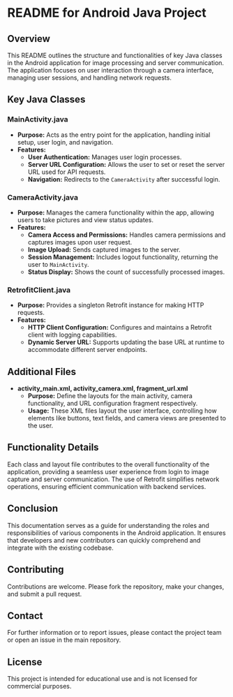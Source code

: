 
# README for Android Java Project

## Overview
This README outlines the structure and functionalities of key Java classes in the Android application for image processing and server communication. The application focuses on user interaction through a camera interface, managing user sessions, and handling network requests.

## Key Java Classes

### MainActivity.java
- **Purpose:** Acts as the entry point for the application, handling initial setup, user login, and navigation.
- **Features:**
  - **User Authentication:** Manages user login processes.
  - **Server URL Configuration:** Allows the user to set or reset the server URL used for API requests.
  - **Navigation:** Redirects to the `CameraActivity` after successful login.

### CameraActivity.java
- **Purpose:** Manages the camera functionality within the app, allowing users to take pictures and view status updates.
- **Features:**
  - **Camera Access and Permissions:** Handles camera permissions and captures images upon user request.
  - **Image Upload:** Sends captured images to the server.
  - **Session Management:** Includes logout functionality, returning the user to `MainActivity`.
  - **Status Display:** Shows the count of successfully processed images.

### RetrofitClient.java
- **Purpose:** Provides a singleton Retrofit instance for making HTTP requests.
- **Features:**
  - **HTTP Client Configuration:** Configures and maintains a Retrofit client with logging capabilities.
  - **Dynamic Server URL:** Supports updating the base URL at runtime to accommodate different server endpoints.

## Additional Files
- **activity_main.xml, activity_camera.xml, fragment_url.xml**
  - **Purpose:** Define the layouts for the main activity, camera functionality, and URL configuration fragment respectively.
  - **Usage:** These XML files layout the user interface, controlling how elements like buttons, text fields, and camera views are presented to the user.

## Functionality Details
Each class and layout file contributes to the overall functionality of the application, providing a seamless user experience from login to image capture and server communication. The use of Retrofit simplifies network operations, ensuring efficient communication with backend services.

## Conclusion
This documentation serves as a guide for understanding the roles and responsibilities of various components in the Android application. It ensures that developers and new contributors can quickly comprehend and integrate with the existing codebase.

## Contributing

Contributions are welcome. Please fork the repository, make your changes, and submit a pull request.

## Contact

For further information or to report issues, please contact the project team or open an issue in the main repository.

## License

This project is intended for educational use and is not licensed for commercial purposes.